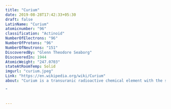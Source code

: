 ```yaml
---
title: "Curium"
date: 2019-08-28T17:42:33+05:30
draft: false
LatinName: "Curium"
atomicnumber: "96"
classification: "Actinoid"
NumberOfElectrons: "96"
NumberOfProtons: "96"
NumberOfNeutrons: "151" 
DiscoveredBy: "Glenn Theodore Seaborg" 
DiscoveredIn: 1944
AtomicWeight: "247.0703"
stateAtRoomTemp: Solid
imgurl: "curium.jpeg"
Link: "https://en.wikipedia.org/wiki/Curium"
about: "Curium is a transuranic radioactive chemical element with the symbol Cm and atomic number 96. This element of the actinide series was named after Marie and Pierre Curie – both were known for their research on radioactivity. Curium was first intentionally produced and identified in July 1944 by the group of Glenn T. Seaborg at the University of California, Berkeley. The discovery was kept secret and only released to the public in November 1947. Most curium is produced by bombarding uranium or plutonium with neutrons in nuclear reactors – one tonne of spent nuclear fuel contains about 20 grams of curium.

"


---
```


